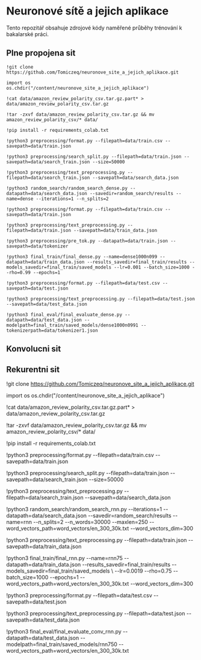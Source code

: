 # Neuronové sítě a jejich aplikace

Tento repozitář obsahuje zdrojové kódy naměřené průběhy trénování k bakalarské práci.

## Plne propojena sit

`!git clone https://github.com/Tomiczeq/neuronove_site_a_jejich_aplikace.git`

```
import os
os.chdir("/content/neuronove_site_a_jejich_aplikace")
```

`!cat data/amazon_review_polarity_csv.tar.gz.part* > data/amazon_review_polarity_csv.tar.gz`

`!tar -zxvf data/amazon_review_polarity_csv.tar.gz && mv amazon_review_polarity_csv/* data/`

`!pip install -r requirements_colab.txt`

`!python3 preprocessing/format.py --filepath=data/train.csv --savepath=data/train.json`

`!python3 preprocessing/search_split.py --filepath=data/train.json --savepath=data/search_train.json --size=50000`

`!python3 preprocessing/text_preprocessing.py --filepath=data/search_train.json --savepath=data/search_data.json`

`!python3 random_search/random_search_dense.py --datapath=data/search_data.json --savedir=random_search/results --name=dense --iterations=1 --n_splits=2`

`!python3 preprocessing/format.py --filepath=data/train.csv --savepath=data/train.json`

`!python3 preprocessing/text_preprocessing.py --filepath=data/train.json --savepath=data/train_data.json`

`!python3 preprocessing/pre_tok.py --datapath=data/train.json --savepath=data/tokenizer`

`!python3 final_train/final_dense.py --name=dense1000n099 --datapath=data/train_data.json --results_savedir=final_train/results --models_savedir=final_train/saved_models --lr=0.001 --batch_size=1000 --rho=0.99 --epochs=1`

`!python3 preprocessing/format.py --filepath=data/test.csv --savepath=data/test.json`

`!python3 preprocessing/text_preprocessing.py --filepath=data/test.json --savepath=data/test_data.json`

`!python3 final_eval/final_evaluate_dense.py --datapath=data/test_data.json --modelpath=final_train/saved_models/dense1000n0991 --tokenizerpath=data/tokenizer1.json`

## Konvolucni sit


## Rekurentni sit

!git clone https://github.com/Tomiczeq/neuronove_site_a_jejich_aplikace.git

import os
os.chdir("/content/neuronove_site_a_jejich_aplikace")

!cat data/amazon_review_polarity_csv.tar.gz.part* > data/amazon_review_polarity_csv.tar.gz

!tar -zxvf data/amazon_review_polarity_csv.tar.gz && mv amazon_review_polarity_csv/* data/

!pip install -r requirements_colab.txt

!python3 preprocessing/format.py --filepath=data/train.csv --savepath=data/train.json

!python3 preprocessing/search_split.py --filepath=data/train.json --savepath=data/search_train.json --size=50000

!python3 preprocessing/text_preprocessing.py --filepath=data/search_train.json --savepath=data/search_data.json

!python3 random_search/random_search_rnn.py --iterations=1 --datapath=data/search_data.json --savedir=random_search/results --name=rnn --n_splits=2 --n_words=30000 --maxlen=250 --word_vectors_path=word_vectors/en_300_30k.txt --word_vectors_dim=300

!python3 preprocessing/text_preprocessing.py --filepath=data/train.json --savepath=data/train_data.json

!python3 final_train/final_rnn.py --name=rnn75 --datapath=data/train_data.json --results_savedir=final_train/results --models_savedir=final_train/saved_models \\
--lr=0.0019 --rho=0.75 --batch_size=1000 --epochs=1 --word_vectors_path=word_vectors/en_300_30k.txt --word_vectors_dim=300

!python3 preprocessing/format.py --filepath=data/test.csv --savepath=data/test.json

!python3 preprocessing/text_preprocessing.py --filepath=data/test.json --savepath=data/test_data.json

!python3 final_eval/final_evaluate_conv_rnn.py --datapath=data/test_data.json --modelpath=final_train/saved_models/rnn750 --word_vectors_path=word_vectors/en_300_30k.txt
